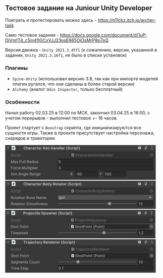 ## Тестовое задание на Juniour Unity Developer

Поиграть и протестировать можно здесь - https://n11ckz.itch.io/archer-task

Само тестовое задание - https://docs.google.com/document/d/1uP-DiVm1T4_c5m41IGCxVJJ23psE665OiOsMrP8o7oQ

Версия движка - `Unity 2021.3.45f1` (к сожалению, версии, указанной в задании, `Unity 2021.3.16f1`, не было в списке установок)
### Плагины

- `Spine-Unity` (использовал версию 3.8, так как при импорте моделей плагин ругался, что они сделаны в более старой версии)
- `Alchemy` (аналог `Odin Inspector`, только бесплатный)
### Особенности

Начал работу 02.03.25 в 12:00 по МСК, закончил 03.04.25 в 16:00, с учетом перерывов - выполнил тестовое +- 16 часов.

Проект стартует с `Boostrap` скрипта, где инициализируются все сущности игры. Также в проекте присутствует настройка персонажа, снарядов и траектории.

![Иллюстрация к проекту](https://github.com/n11ckz/archer-task/blob/main/Images/Image_1.png)
![Иллюстрация к проекту](https://github.com/n11ckz/archer-task/blob/main/Images/Image_2.png)
![Иллюстрация к проекту](https://github.com/n11ckz/archer-task/blob/main/Images/Image_3.png)
![Иллюстрация к проекту](https://github.com/n11ckz/archer-task/blob/main/Images/Image_4.png)
